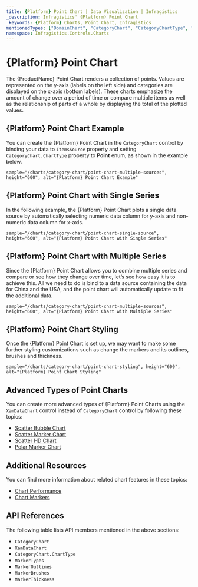 ```yaml
---
title: {Platform} Point Chart | Data Visualization | Infragistics
_description: Infragistics' {Platform} Point Chart
_keywords: {Platform} Charts, Point Chart, Infragistics
mentionedTypes: ["DomainChart", "CategoryChart", "CategoryChartType", "Legend", "Series"]
namespace: Infragistics.Controls.Charts
---
```

# {Platform} Point Chart

The {ProductName} Point Chart renders a collection of points. Values are represented on the y-axis (labels on the left side) and categories are displayed on the x-axis (bottom labels). These charts emphasize the amount of change over a period of time or compare multiple items as well as the relationship of parts of a whole by displaying the total of the plotted values.

## {Platform} Point Chart Example

You can create the {Platform} Point Chart in the `CategoryChart` control by binding your data to `ItemsSource` property and setting `CategoryChart.ChartType` property to **Point** enum, as shown in the example below.

`sample="/charts/category-chart/point-chart-multiple-sources", height="600", alt="{Platform} Point Chart Example"`



<div class="divider--half"></div>

## {Platform} Point Chart with Single Series

In the following example, the {Platform} Point Chart plots a single data source by automatically selecting numeric data column for y-axis and non-numeric data column for x-axis.

`sample="/charts/category-chart/point-chart-single-source", height="600", alt="{Platform} Point Chart with Single Series"`



<div class="divider--half"></div>

## {Platform} Point Chart with Multiple Series

Since the {Platform} Point Chart allows you to combine multiple series and compare or see how they change over time, let’s see how easy it is to achieve this. All we need to do is bind to a data source containing the data for China and the USA, and the point chart will automatically update to fit the additional data.

`sample="/charts/category-chart/point-chart-multiple-sources", height="600", alt="{Platform} Point Chart with Multiple Series"`



<div class="divider--half"></div>

## {Platform} Point Chart Styling

Once the {Platform} Point Chart is set up, we may want to make some further styling customizations such as change the markers and its outlines, brushes and thickness.

`sample="/charts/category-chart/point-chart-styling", height="600", alt="{Platform} Point Chart Styling"`



<div class="divider--half"></div>

## Advanced Types of Point Charts

You can create more advanced types of {Platform} Point Charts using the `XamDataChart` control instead of `CategoryChart` control by following these topics:

- [Scatter Bubble Chart](bubble-chart.md)
- [Scatter Marker Chart](scatter-chart.md#{PlatformLower}-scatter-marker-chart)
- [Scatter HD Chart](scatter-chart.md#{PlatformLower}-scatter-high-density-chart)
- [Polar Marker Chart](polar-chart.md#{PlatformLower}-polar-marker-chart)

## Additional Resources

You can find more information about related chart features in these topics:

- [Chart Performance](../features/chart-performance.md)
- [Chart Markers](../features/chart-markers.md)

## API References

The following table lists API members mentioned in the above sections:

- `CategoryChart`
- `XamDataChart`
- `CategoryChart.ChartType`
- `MarkerTypes`
- `MarkerOutlines`
- `MarkerBrushes`
- `MarkerThickness`

